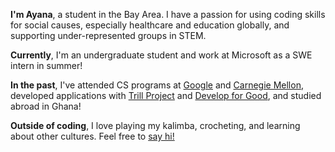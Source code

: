 <b>I'm Ayana</b>, a student in the Bay Area. I have a passion for using coding skills for social causes, especially healthcare and education globally, and supporting under-represented groups in STEM.

<b>Currently</b>, I'm an undergraduate student and work at Microsoft as a SWE intern in summer!

<b>In the past</b>, I've attended CS programs at [Google](https://buildyourfuture.withgoogle.com/programs/computer-science-summer-institute/) and [Carnegie Mellon](https://www.cmu.edu/pre-college/academic-programs/sams.html), developed applications with [Trill Project](https://trillproject.com) and [Develop for Good](https://developforgood.org/), and studied abroad in Ghana!

<b>Outside of coding</b>, I love playing my kalimba, crocheting, and learning about other cultures. Feel free to [say hi!](#contact)
